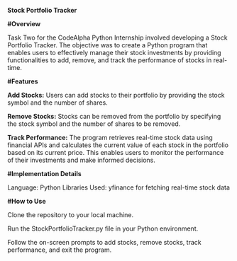 **Stock Portfolio Tracker**

**#Overview**

Task Two for the CodeAlpha Python Internship involved developing a Stock Portfolio Tracker. The objective was to create a Python program that enables users to effectively manage their stock investments by providing functionalities to add, remove, and track the performance of stocks in real-time. 

**#Features**

**Add Stocks:** Users can add stocks to their portfolio by providing the stock symbol and the number of shares.

**Remove Stocks:** Stocks can be removed from the portfolio by specifying the stock symbol and the number of shares to be removed.

**Track Performance:** The program retrieves real-time stock data using financial APIs and calculates the current value of each stock in the portfolio based on its current price. This enables users to monitor the performance of their investments and make informed decisions.

**#Implementation Details**

Language: Python
Libraries Used:
yfinance for fetching real-time stock data

**#How to Use**

Clone the repository to your local machine.

Run the StockPortfolioTracker.py file in your Python environment.

Follow the on-screen prompts to add stocks, remove stocks, track performance, and exit the program.
